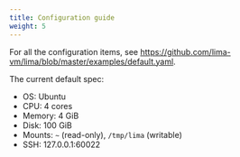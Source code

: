 ```yaml
---
title: Configuration guide
weight: 5
---
```


For all the configuration items, see <https://github.com/lima-vm/lima/blob/master/examples/default.yaml>.

The current default spec:
- OS: Ubuntu
- CPU: 4 cores
- Memory: 4 GiB
- Disk: 100 GiB
- Mounts: `~` (read-only), `/tmp/lima` (writable)
- SSH: 127.0.0.1:60022

